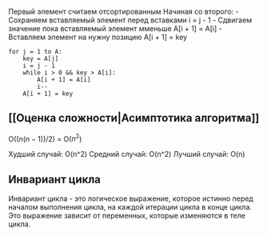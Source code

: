 
Первый элемент считаем отсортированным
Начиная со второго:
	- Сохраняем вставляемый элемент перед вставками i = j - 1
	- Сдвигаем значение пока вставляемый элемент мменьше A[i + 1] = A[i]
	- Вставляем элемент на нужну позицию A[i + 1] = key

```
for j = 1 to A:
	key = A[j]
	i = j - 1
	while i > 0 && key > A[i]:
		A[i + 1] = A[i]
		i--
	A[i + 1] = key
```
## [[Оценка сложности|Асимптотика алгоритма]]

O(($n(n-1))/2$) = O($n^2$)

Худший случай: O(n^2)
Средний случай: O(n^2)
Лучший случай: O(n)

## Инвариант цикла

Инвариант цикла - это логическое выражение, которое истинно перед началом выполнения цикла, на каждой итерации цикла в конце цикла. Это выражение зависит от переменных, которые изменяются в теле цикла.
